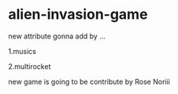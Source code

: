 # alien-invasion-game
new attribute gonna add by     ...

1.musics

2.multirocket

new game is going to be contribute by Rose Noriii
